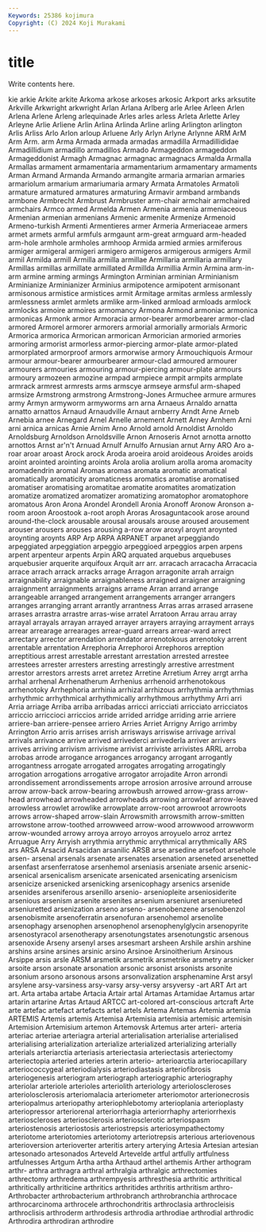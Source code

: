 ```yaml
---
Keywords: 25386 kojimura
Copyright: (C) 2024 Koji Murakami
---
```


# title

Write contents here.



kie arkie Arkite arkite Arkoma arkose arkoses arkosic
Arkport arks arksutite Arkville Arkwright arkwright Arlan Arlana Arlberg arle
Arlee Arleen Arlen Arlena Arlene Arleng arlequinade Arles arles arless
Arleta Arlette Arley Arleyne Arlie Arliene Arlin Arlina Arlinda Arline
arling Arlington arlington Arlis Arliss Arlo Arlon arloup Arluene Arly
Arlyn Arlyne Arlynne ARM ArM Arm Arm. arm Arma Armada
armada armadas armadilla Armadillididae Armadillidium armadillo armadillos Armado Armageddon armageddon
Armageddonist Armagh Armagnac armagnac armagnacs Armalda Armalla Armallas armament armamentaria
armamentarium armamentary armaments Arman Armand Armanda Armando armangite armaria armarian
armaries armariolum armarium armariumaria armary Armata Armatoles Armatoli armature armatured
armatures armaturing Armavir armband armbands armbone Armbrecht Armbrust Armbruster arm-chair
armchair armchaired armchairs Armco armed Armelda Armen Armenia armenia armeniaceous
Armenian armenian armenians Armenic armenite Armenize Armenoid Armeno-turkish Armenti Armentieres
armer Armeria Armeriaceae armers armet armets armful armfuls armgaunt arm-great
armguard arm-headed arm-hole armhole armholes armhoop Armida armied armies armiferous
armiger armigeral armigeri armigero armigeros armigerous armigers Armil armil Armilda
armill Armilla armilla armillae Armillaria armillaria armillary Armillas armillas armillate
armillated Armillda Armillia Armin Armina arm-in-arm armine arming armings Armington
Arminian arminian Arminianism Arminianize Arminianizer Arminius armipotence armipotent armisonant armisonous
armistice armistices armit Armitage armitas armless armlessly armlessness armlet armlets
armlike arm-linked armload armloads armlock armlocks armoire armoires armomancy Armona
Armond armoniac armonica armonicas Armonk armor Armoracia armor-bearer armorbearer armor-clad
armored Armorel armorer armorers armorial armorially armorials Armoric Armorica armorica
Armorican armorican Armorician armoried armories armoring armorist armorless armor-piercing armor-plate
armor-plated armorplated armorproof armors armorwise armory Armouchiquois Armour armour armour-bearer
armourbearer armour-clad armoured armourer armourers armouries armouring armour-piercing armour-plate armours
armoury armozeen armozine armpad armpiece armpit armpits armplate armrack armrest
armrests arms armscye armseye armsful arm-shaped armsize Armstrong armstrong Armstrong-Jones
Armuchee armure armures army Armyn armyworm armyworms arn arna Arnaeus
Arnaldo arnatta arnatto arnattos Arnaud Arnaudville Arnaut arnberry Arndt Arne
Arneb Arnebia arnee Arnegard Arnel Arnelle arnement Arnett Arney Arnhem
Arni arni arnica arnicas Arnie Arnim Arno Arnold arnold Arnoldist
Arnoldo Arnoldsburg Arnoldson Arnoldsville Arnon Arnoseris Arnot arnotta arnotto arnottos
Arnst ar'n't Arnuad Arnulf Arnulfo Arnusian arnut Arny ARO Aro
a-roar aroar aroast Arock arock Aroda aroeira aroid aroideous Aroides
aroids aroint arointed arointing aroints Arola arolia arolium arolla aroma
aromacity aromadendrin aromal Aromas aromas aromata aromatic aromatical aromatically aromaticity
aromaticness aromatics aromatise aromatised aromatiser aromatising aromatitae aromatite aromatites aromatization
aromatize aromatized aromatizer aromatizing aromatophor aromatophore aromatous Aron Arona Arondel
Arondell Aronia Aronoff Aronow Aronson a-room aroon Aroostook a-root aroph
Aroras Arosaguntacook arose around around-the-clock arousable arousal arousals arouse aroused
arousement arouser arousers arouses arousing a-row arow aroxyl aroynt aroynted
aroynting aroynts ARP Arp ARPA ARPANET arpanet arpeggiando arpeggiated arpeggiation
arpeggio arpeggioed arpeggios arpen arpens arpent arpenteur arpents Arpin ARQ
arquated arquebus arquebuses arquebusier arquerite arquifoux Arquit arr arr. arracach
arracacha Arracacia arrace arrach arrack arracks arrage Arragon arragonite arrah
arraign arraignability arraignable arraignableness arraigned arraigner arraigning arraignment arraignments arraigns
arrame Arran arrand arrange arrangeable arranged arrangement arrangements arranger arrangers
arranges arranging arrant arrantly arrantness Arras arras arrased arrasene arrases
arrastra arrastre arras-wise arratel Arratoon Arrau arrau array arrayal arrayals
arrayan arrayed arrayer arrayers arraying arrayment arrays arrear arrearage arrearages
arrear-guard arrears arrear-ward arrect arrectary arrector arrendation arrendator arrenotokous arrenotoky
arrent arrentable arrentation Arrephoria Arrephoroi Arrephoros arreption arreptitious arrest arrestable
arrestant arrestation arrested arrestee arrestees arrester arresters arresting arrestingly arrestive
arrestment arrestor arrestors arrests arret arretez Arretine Arretium Arrey arrgt
arrha arrhal arrhenal Arrhenatherum Arrhenius arrhenoid arrhenotokous arrhenotoky Arrhephoria arrhinia
arrhizal arrhizous arrhythmia arrhythmias arrhythmic arrhythmical arrhythmically arrhythmous arrhythmy Arri
arri Arria arriage Arriba arriba arribadas arricci arricciati arricciato arricciatos
arriccio arriccioci arriccios arride arrided arridge arriding arrie arriere arriere-ban
arriere-pensee arriero Arries Arriet Arrigny Arrigo arrimby Arrington Arrio arris
arrises arrish arrisways arriswise arrivage arrival arrivals arrivance arrive arrived
arrivederci arrivederla arriver arrivers arrives arriving arrivism arrivisme arrivist arriviste
arrivistes ARRL arroba arrobas arrode arrogance arrogances arrogancy arrogant arrogantly
arrogantness arrogate arrogated arrogates arrogating arrogatingly arrogation arrogations arrogative arrogator
arrojadite Arron arrondi arrondissement arrondissements arrope arrosion arrosive arround arrouse
arrow arrow-back arrow-bearing arrowbush arrowed arrow-grass arrow-head arrowhead arrowheaded arrowheads
arrowing arrowleaf arrow-leaved arrowless arrowlet arrowlike arrowplate arrow-root arrowroot arrowroots
arrows arrow-shaped arrow-slain Arrowsmith arrowsmith arrow-smitten arrowstone arrow-toothed arrowweed arrow-wood
arrowwood arrowworm arrow-wounded arrowy arroya arroyo arroyos arroyuelo arroz arrtez
Arruague Arry Arryish arrythmia arrythmic arrythmical arrythmically ARS ars ARSA
Arsacid Arsacidan arsanilic ARSB arse arsedine arsefoot arsehole arsen- arsenal
arsenals arsenate arsenates arsenation arseneted arsenetted arsenfast arsenferratose arsenhemol arseniasis
arseniate arsenic arsenic- arsenical arsenicalism arsenicate arsenicated arsenicating arsenicism arsenicize
arsenicked arsenicking arsenicophagy arsenics arsenide arsenides arseniferous arsenillo arsenio- arseniopleite
arseniosiderite arsenious arsenism arsenite arsenites arsenium arseniuret arseniureted arseniuretted arsenization
arseno arseno- arsenobenzene arsenobenzol arsenobismite arsenoferratin arsenofuran arsenohemol arsenolite arsenophagy
arsenophen arsenophenol arsenophenylglycin arsenopyrite arsenostyracol arsenotherapy arsenotungstates arsenotungstic arsenous arsenoxide
Arseny arsenyl arses arsesmart arsheen Arshile arshin arshine arshins arsine
arsines arsinic arsino Arsinoe Arsinoitherium Arsinous Arsippe arsis arsle ARSM
arsmetik arsmetrik arsmetrike arsmetry arsnicker arsoite arson arsonate arsonation arsonic
arsonist arsonists arsonite arsonium arsono arsonous arsons arsonvalization arsphenamine Arst
arsyl arsylene arsy-varsiness arsy-varsy arsy-versy arsyversy -art ART Art art
art. Arta artaba artabe Artacia Artair artal Artamas Artamidae Artamus
artar artarin artarine Artas Artaud ARTCC art-colored art-conscious artcraft Arte
arte artefac artefact artefacts artel artels Artema Artemas Artemia artemia
ARTEMIS Artemis artemis Artemisa Artemisia artemisia artemisic artemisin Artemision Artemisium
artemon Artemovsk Artemus arter arteri- arteria arteriac arteriae arteriagra arterial
arterialisation arterialise arterialised arterialising arterialization arterialize arterialized arterializing arterially arterials
arteriarctia arteriasis arteriectasia arteriectasis arteriectomy arteriectopia arteried arteries arterin arterio-
arterioarctia arteriocapillary arteriococcygeal arteriodialysis arteriodiastasis arteriofibrosis arteriogenesis arteriogram arteriograph arteriographic
arteriography arteriolar arteriole arterioles arteriolith arteriology arterioloscleroses arteriolosclerosis arteriomalacia arteriometer
arteriomotor arterionecrosis arteriopalmus arteriopathy arteriophlebotomy arterioplania arterioplasty arteriopressor arteriorenal arteriorrhagia
arteriorrhaphy arteriorrhexis arterioscleroses arteriosclerosis arteriosclerotic arteriospasm arteriostenosis arteriostosis arteriostrepsis arteriosympathectomy
arteriotome arteriotomies arteriotomy arteriotrepsis arterious arteriovenous arterioversion arterioverter arteritis artery
arterying Artesia Artesian artesian artesonado artesonados Arteveld Artevelde artful artfully
artfulness artfulnesses Artgum Artha artha Arthaud arthel arthemis Arther arthogram
arthr- arthra arthragra arthral arthralgia arthralgic arthrectomies arthrectomy arthredema arthrempyesis
arthresthesia arthritic arthritical arthritically arthriticine arthritics arthritides arthritis arthritism arthro-
Arthrobacter arthrobacterium arthrobranch arthrobranchia arthrocace arthrocarcinoma arthrocele arthrochondritis arthroclasia arthrocleisis
arthroclisis arthroderm arthrodesis arthrodia arthrodiae arthrodial arthrodic Arthrodira arthrodiran arthrodire
